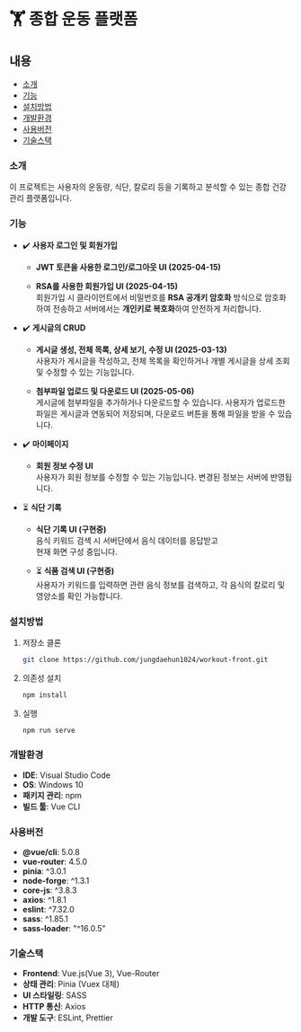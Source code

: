 # 🏋️ 종합 운동 플랫폼

## 내용 
- [소개](#소개)  
- [기능](#기능)  
- [설치방법](#설치방법)
- [개발환경](#개발환경)  
- [사용버전](#사용버전)  
- [기술스택](#기술스택)

### 소개 
이 프로젝트는 사용자의 운동량, 식단, 칼로리 등을 기록하고 분석할 수 있는 종합 건강 관리 플랫폼입니다.

### 기능

- ✔️ **사용자 로그인 및 회원가입**
  - **JWT 토큰을 사용한 로그인/로그아웃 UI (2025-04-15)**  
  
  - **RSA를 사용한 회원가입 UI (2025-04-15)**  
    회원가입 시 클라이언트에서 비밀번호를 **RSA 공개키 암호화** 방식으로 암호화하여 전송하고 
    서버에서는 **개인키로 복호화**하여 안전하게 처리합니다.  
- ✔️ **게시글의 CRUD**
  - **게시글 생성, 전체 목록, 상세 보기, 수정 UI (2025-03-13)**  
    사용자가 게시글을 작성하고, 전체 목록을 확인하거나 개별 게시글을 상세 조회 및 수정할 수 있는 기능입니다.  
  
  - **첨부파일 업로드 및 다운로드 UI (2025-05-06)**  
    게시글에 첨부파일을 추가하거나 다운로드할 수 있습니다. 사용자가 업로드한 파일은 게시글과 연동되어 저장되며, 다운로드 버튼을 통해 파일을 받을 수 있습니다.  

- ✔️ **마이페이지**  
  - **회원 정보 수정 UI**  
    사용자가 회원 정보를 수정할 수 있는 기능입니다. 변경된 정보는 서버에 반영됩니다.  

- ⏳ **식단 기록**  
  - **식단 기록 UI (구현중)**  
    음식 키워드 검색 시 서버단에서 음식 데이터를 응답받고  
    현재 화면 구성 중입니다. 
  
  - ⏳ **식품 검색 UI (구현중)**    
    사용자가 키워드를 입력하면 관련 음식 정보를 검색하고, 각 음식의 칼로리 및 영양소를 확인 가능합니다.  

### 설치방법

1. 저장소 클론
    ```bash
    git clone https://github.com/jungdaehun1024/workout-front.git
    ```

2. 의존성 설치
    ```bash
    npm install 
    ```

3. 실행
    ```bash
    npm run serve
    ```
### 개발환경  
- **IDE**: Visual Studio Code
- **OS**: Windows 10
- **패키지 관리**: npm
- **빌드 툴**: Vue CLI

### 사용버전
- **@vue/cli**: 5.0.8  
- **vue-router**: 4.5.0  
- **pinia**: ^3.0.1  
- **node-forge**: ^1.3.1  
- **core-js**: ^3.8.3  
- **axios**: ^1.8.1  
- **eslint**: ^7.32.0  
- **sass**: ^1.85.1  
- **sass-loader**: "^16.0.5"  

### 기술스택
- **Frontend**: Vue.js(Vue 3), Vue-Router  
- **상태 관리**: Pinia (Vuex 대체)  
- **UI 스타일링**: SASS  
- **HTTP 통신**: Axios  
- **개발 도구**: ESLint, Prettier